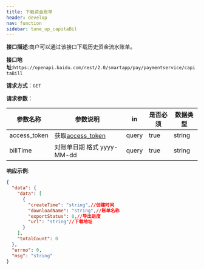 ```yaml
---
title: 下载资金账单
header: develop
nav: function
sidebar: tune_up_capitaBil
---
```




**接口描述**:商户可以通过该接口下载历史资金流水账单。


**接口地址**:`https://openapi.baidu.com/rest/2.0/smartapp/pay/paymentservice/capitaBill`


**请求方式**：`GET`

**请求参数**：

| 参数名称         | 参数说明     |     in |  是否必须      |  数据类型  | 
| ------------ | -------------------------------- |-----------|--------|----|
|access_token|获取[access_token](https://smartprogram.baidu.com/docs/develop/serverapi/power_exp/)  | query | true |string  |   
| billTime |  对账单日期 格式 yyyy-MM-dd | query | true |string  |  

**响应示例**:

```json
{
  "data": {
    "data": [
      {
        "createTime": "string",//创建时间
        "downloadName": "string",//账单名称
        "exportStatus": 0,//导出进度
        "url": "string"//下载地址
      }
    ],
    "totalCount": 0
  },
  "errno": 0,
  "msg": "string"
}
```



